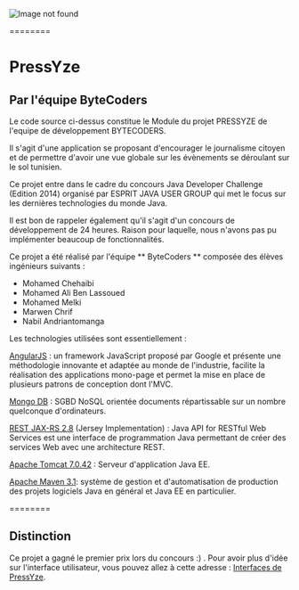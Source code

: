 
![Image not found](http://nabil.zz.mu/images/pressyze.png "Logo du projet PressYze")

========

PressYze 
========

## Par l'équipe ByteCoders

Le code source ci-dessus constitue le Module du projet PRESSYZE de l'equipe de développement BYTECODERS.

Il s'agit d'une application se proposant d'encourager le journalisme citoyen et de permettre d'avoir une vue globale sur les évènements se déroulant sur le sol tunisien.

 Ce projet entre dans le cadre du concours Java Developer Challenge (Edition 2014)
 organisé par ESPRIT JAVA USER GROUP qui met le focus sur les dernières technologies du monde Java.

 Il est bon de rappeler également qu'il s'agit d'un concours de développement de 24 heures. Raison pour laquelle, nous n'avons pas pu implémenter beaucoup de fonctionnalités.

 Ce projet a été réalisé par l'équipe ** ByteCoders ** composée des élèves ingénieurs suivants :
 
 - Mohamed Chehaibi
 - Mohamed Ali Ben Lassoued
 - Mohamed Melki
 - Marwen Chrif
 - Nabil Andriantomanga
 
  Les technologies utilisées sont essentiellement :
 
  [AngularJS](https://angularjs.org/) : un framework JavaScript proposé par Google et présente une méthodologie innovante
  et adaptée au monde de l'industrie, facilite la réalisation des applications mono-page
  et permet la mise en place de plusieurs patrons de conception dont l'MVC.
 
 
  [Mongo DB](http://www.mongodb.org/) : SGBD NoSQL orientée documents répartissable sur un nombre quelconque d'ordinateurs.
 
  [REST JAX-RS 2.8](https://jersey.java.net/) (Jersey Implementation) : Java API for RESTful Web Services est une interface
  de programmation Java permettant de créer des services Web avec une architecture REST.
 
   [Apache Tomcat 7.0.42](http://tomcat.apache.org/) : Serveur d'application Java EE.
 
   [Apache Maven 3.1](http://maven.apache.org/): système de gestion et d'automatisation de production des projets logiciels
  Java en général et Java EE en particulier.
 

========

## Distinction 

Ce projet a gagné le premier prix lors du concours :) . Pour avoir plus d'idée sur l'interface utilisateur, vous pouvez allez à cette adresse : [Interfaces de PressYze](http://nabil.zz.mu/pressyze/). 
